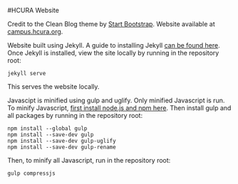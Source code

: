 #HCURA Website

Credit to the Clean Blog theme by [Start Bootstrap](http://startbootstrap.com/).  Website available at [campus.hcura.org](campus.hcura.org).

Website built using Jekyll.  A guide to installing Jekyll [can be found here](http://jekyllrb.com/docs/installation/).  Once Jekyll is installed, view the site locally by running in the repository root:

    jekyll serve

This serves the website locally.

Javascipt is minified using gulp and uglify.  Only minified Javascript is run.  To minify Javascript, [first install node.js and npm here](https://nodejs.org/download/).  Then install gulp and all packages by running in the repository root:

    npm install --global gulp
    npm install --save-dev gulp
    npm install --save-dev gulp-uglify
    npm install --save-dev gulp-rename

Then, to minify all Javascript, run in the repository root:

    gulp compressjs

